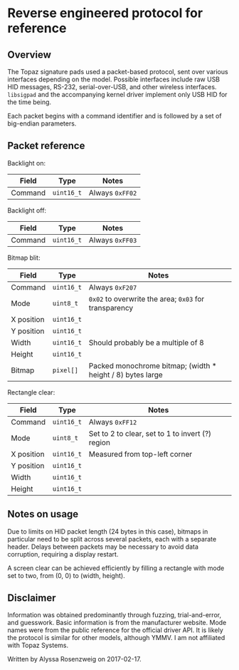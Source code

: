 # Reverse engineered protocol for reference

## Overview

The Topaz signature pads used a packet-based protocol, sent over various interfaces depending on the model. Possible interfaces include raw USB HID messages, RS-232, serial-over-USB, and other wireless interfaces. `libsigpad` and the accompanying kernel driver implement only USB HID for the time being. 

Each packet begins with a command identifier and is followed by a set of big-endian parameters.

## Packet reference

Backlight on:

Field      | Type      | Notes
-----------|-----------|--------------
Command    | `uint16_t`| Always `0xFF02`

Backlight off:

Field      | Type      | Notes
-----------|-----------|--------------
Command    | `uint16_t`| Always `0xFF03`

Bitmap blit:

Field      | Type      | Notes
-----------|-----------|--------------
Command    | `uint16_t`| Always `0xF207`
Mode       | `uint8_t` | `0x02` to overwrite the area; `0x03` for transparency
X position | `uint16_t`|
Y position | `uint16_t`|
Width      | `uint16_t`| Should probably be a multiple of 8
Height     | `uint16_t`| 
Bitmap     | `pixel[]` | Packed monochrome bitmap; (width * height / 8) bytes large

Rectangle clear:

Field      | Type      | Notes
-----------|-----------|--------------
Command    | `uint16_t`| Always `0xFF12`
Mode       | `uint8_t` | Set to 2 to clear, set to 1 to invert (?) region
X position | `uint16_t`| Measured from top-left corner
Y position | `uint16_t`|
Width      | `uint16_t`|
Height     | `uint16_t`|


## Notes on usage

Due to limits on HID packet length (24 bytes in this case), bitmaps in particular need to be split across several packets, each with a separate header. Delays between packets may be necessary to avoid data corruption, requiring a display restart.

A screen clear can be achieved efficiently by filling a rectangle with mode set to two, from (0, 0) to (width, height).

## Disclaimer

Information was obtained predominantly through fuzzing, trial-and-error, and guesswork. Basic information is from the manufacturer website. Mode names were from the public reference for the official driver API. It is likely the protocol is similar for other models, although YMMV. I am not affiliated with Topaz Systems.

Written by Alyssa Rosenzweig on 2017-02-17.
